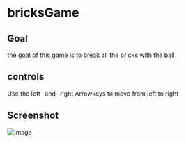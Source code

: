# bricksGame
## Goal 
the goal of this game is to break all the bricks with the ball

## controls
Use the left -and- right Arrowkeys to move from left to right

## Screenshot
![image](https://github.com/Salihu10/bricksGame/assets/146755120/a73268ba-746d-4280-96f8-0bbc84d2efe5)
